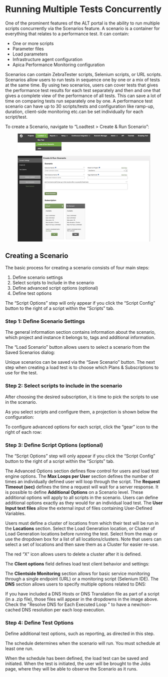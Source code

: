 # Running Multiple Tests Concurrently

One of the prominent features of the ALT portal is the ability to run multiple scripts concurrently via the Scenarios feature. A scenario is a container for everything that relates to a performance test. It can contain:

* One or more scripts
* Parameter files
* Load parameters
* Infrastructure agent configuration
* Apica Performance Monitoring configuration

Scenarios can contain ZebraTester scripts, Selenium scripts, or URL scripts. Scenarios allow users to run tests in sequence one by one or a mix of tests at the same time. By using two scenarios, users can cover tests that gives the performance test results for each test separately and then and one that gives a complete view of the performance of all tests. This can save a lot of time on comparing tests run separately one by one. A performance test scenario can have up to 30 scripts/tests and configuration like ramp-up, duration, client-side monitoring etc.can be set individually for each script/test.

To create a Scenario, navigate to “Loadtest > Create & Run Scenario”:

<figure><img src="../../.gitbook/assets/image (305).png" alt=""><figcaption></figcaption></figure>

<figure><img src="../../.gitbook/assets/image (304).png" alt=""><figcaption></figcaption></figure>

## Creating a Scenario <a href="#creating-a-scenario" id="creating-a-scenario"></a>

The basic process for creating a scenario consists of four main steps:

1. Define scenario settings
2. Select scripts to Include in the scenario
3. Define advanced script options (optional)
4. Define test options

The “Script Options” step will only appear if you click the “Script Config” button to the right of a script within the “Scripts” tab.

### Step 1: Define Scenario Settings <a href="#step-1-define-scenario-settings" id="step-1-define-scenario-settings"></a>

The general information section contains information about the scenario, which project and instance it belongs to, tags and additional information.

The “Load Scenario” button allows users to select a scenario from the Saved Scenarios dialog:

Unique scenarios can be saved via the “Save Scenario” button. The next step when creating a load test is to choose which Plans & Subscriptions to use for the test.

### Step 2: Select scripts to include in the scenario <a href="#step-2-select-scripts-to-include-in-the-scenario" id="step-2-select-scripts-to-include-in-the-scenario"></a>

After choosing the desired subscription, it is time to pick the scripts to use in the scenario.

As you select scripts and configure them, a projection is shown below the configuration:

To configure advanced options for each script, click the “gear” icon to the right of each row:

### Step 3: Define Script Options (optional) <a href="#step-3-define-script-options-optional" id="step-3-define-script-options-optional"></a>

The “Script Options” step will only appear if you click the “Script Config” button to the right of a script within the “Scripts” tab.

The Advanced Options section defines flow control for users and load test engine options. The **Max Loops per User** section defines the number of times an individually defined user will loop through the script. The **Request Timeout (sec)** defines the time a request will wait for a server response. It is possible to define **Additional Options** on a Scenario level. These additional options will apply to all scripts in the scenario. Users can define additional options exactly as they would for an individual load test. The **User Input text files** allow the external input of files containing User-Defined Variables.&#x20;

Users must define a cluster of locations from which their test will be run in the **Locations** section. Select the Load Generation location, or Cluster of Load Generation locations before running the test. Select from the map or use the dropdown box for a list of all locations/clusters. Note that users can select a set of locations and then save them as a Cluster for easier re-use.

The red “X” icon allows users to delete a cluster after it is defined.

The **Client options** field defines load test client behavior and settings:

The **Clientside Monitoring** section allows for basic service monitoring through a single endpoint (URL) or a monitoring script (Selenium IDE). The **DNS** section allows users to specify multiple options related to DNS:

If you have included a DNS Hosts or DNS Translation file as part of a script (in a .zip file), those files will appear in the dropdowns in the image above. Check the "Resolve DNS for Each Executed Loop " to have a new/non-cached DNS resolution per each loop execution.

### Step 4: Define Test Options <a href="#step-4-define-test-options" id="step-4-define-test-options"></a>

Define additional test options, such as reporting, as directed in this step.

The schedule determines when the scenario will run. You must schedule at least one run.

&#x20;

When the schedule has been defined, the load test can be saved and initiated. When the test is initiated, the user will be brought to the Jobs page, where they will be able to observe the Scenario as it runs.
